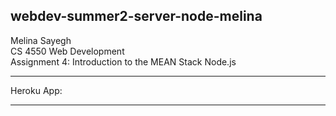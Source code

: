 ## webdev-summer2-server-node-melina

Melina Sayegh<br>
CS 4550 Web Development<br>
Assignment 4: Introduction to the MEAN Stack
Node.js

***
Heroku App: 

***
